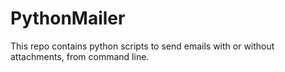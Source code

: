 # PythonMailer
This repo contains python scripts to send emails with or without attachments, from command line.
